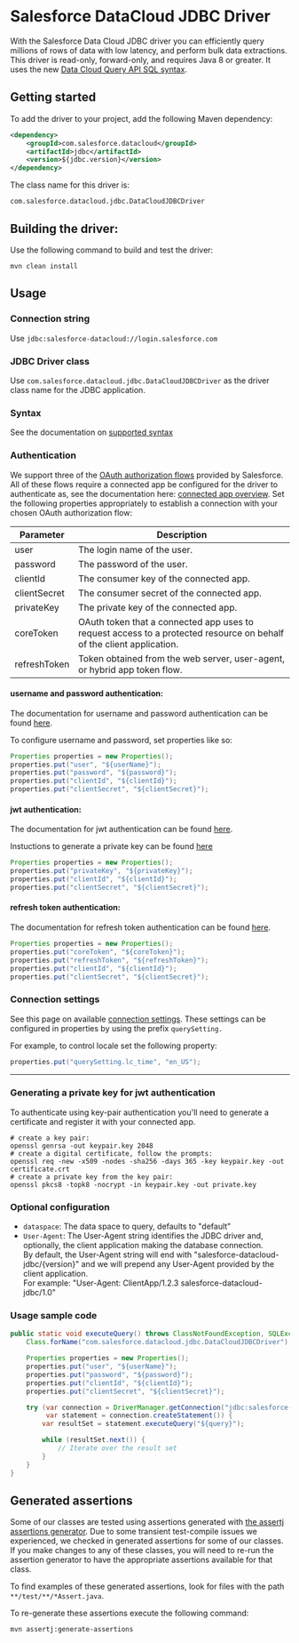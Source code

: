 # Salesforce DataCloud JDBC Driver

With the Salesforce Data Cloud JDBC driver you can efficiently query millions of rows of data with low latency, and perform bulk data extractions.
This driver is read-only, forward-only, and requires Java 8 or greater. It uses the new [Data Cloud Query API SQL syntax](https://developer.salesforce.com/docs/data/data-cloud-query-guide/references/dc-sql-reference/data-cloud-sql-context.html).


## Getting started

To add the driver to your project, add the following Maven dependency:

```xml
<dependency>
    <groupId>com.salesforce.datacloud</groupId>
    <artifactId>jdbc</artifactId>
    <version>${jdbc.version}</version>
</dependency>
```

The class name for this driver is:

```
com.salesforce.datacloud.jdbc.DataCloudJDBCDriver
```

## Building the driver:

Use the following command to build and test the driver:

```shell
mvn clean install
```

## Usage

### Connection string

Use `jdbc:salesforce-datacloud://login.salesforce.com`

### JDBC Driver class

Use `com.salesforce.datacloud.jdbc.DataCloudJDBCDriver` as the driver class name for the JDBC application.

### Syntax

See the documentation on [supported syntax][supported syntax]

### Authentication

We support three of the [OAuth authorization flows][oauth authorization flows] provided by Salesforce.
All of these flows require a connected app be configured for the driver to authenticate as, see the documentation here: [connected app overview][connected app overview].
Set the following properties appropriately to establish a connection with your chosen OAuth authorization flow:

| Parameter    | Description                                                                                                          |
|--------------|----------------------------------------------------------------------------------------------------------------------|
| user         | The login name of the user.                                                                                          |
| password     | The password of the user.                                                                                            |
| clientId     | The consumer key of the connected app.                                                                               |
| clientSecret | The consumer secret of the connected app.                                                                            |
| privateKey   | The private key of the connected app.                                                                                |
| coreToken    | OAuth token that a connected app uses to request access to a protected resource on behalf of the client application. |
| refreshToken | Token obtained from the web server, user-agent, or hybrid app token flow.                                            |


#### username and password authentication:

The documentation for username and password authentication can be found [here][username flow].

To configure username and password, set properties like so:

```java
Properties properties = new Properties();
properties.put("user", "${userName}");
properties.put("password", "${password}");
properties.put("clientId", "${clientId}");
properties.put("clientSecret", "${clientSecret}");
```

#### jwt authentication:

The documentation for jwt authentication can be found [here][jwt flow].

Instuctions to generate a private key can be found [here](#generating-a-private-key-for-jwt-authentication)

```java
Properties properties = new Properties();
properties.put("privateKey", "${privateKey}");
properties.put("clientId", "${clientId}");
properties.put("clientSecret", "${clientSecret}");
```

#### refresh token authentication:

The documentation for refresh token authentication can be found [here][refresh token flow].

```java
Properties properties = new Properties();
properties.put("coreToken", "${coreToken}");
properties.put("refreshToken", "${refreshToken}");
properties.put("clientId", "${clientId}");
properties.put("clientSecret", "${clientSecret}");
```

### Connection settings

See this page on available [connection settings][connection settings].
These settings can be configured in properties by using the prefix `querySetting.`

For example, to control locale set the following property:

```java
properties.put("querySetting.lc_time", "en_US");
```

---

### Generating a private key for jwt authentication

To authenticate using key-pair authentication you'll need to generate a certificate and register it with your connected app.

```shell
# create a key pair:
openssl genrsa -out keypair.key 2048
# create a digital certificate, follow the prompts:
openssl req -new -x509 -nodes -sha256 -days 365 -key keypair.key -out certificate.crt
# create a private key from the key pair:
openssl pkcs8 -topk8 -nocrypt -in keypair.key -out private.key
```

### Optional configuration

- `dataspace`: The data space to query, defaults to "default"
- `User-Agent`: The User-Agent string identifies the JDBC driver and, optionally, the client application making the database connection. <br />
  By default, the User-Agent string will end with "salesforce-datacloud-jdbc/{version}" and we will prepend any User-Agent provided by the client application. <br />
  For example: "User-Agent: ClientApp/1.2.3 salesforce-datacloud-jdbc/1.0"


### Usage sample code

```java
public static void executeQuery() throws ClassNotFoundException, SQLException {
    Class.forName("com.salesforce.datacloud.jdbc.DataCloudJDBCDriver");

    Properties properties = new Properties();
    properties.put("user", "${userName}");
    properties.put("password", "${password}");
    properties.put("clientId", "${clientId}");
    properties.put("clientSecret", "${clientSecret}");

    try (var connection = DriverManager.getConnection("jdbc:salesforce-datacloud://login.salesforce.com", properties);
         var statement = connection.createStatement()) {
        var resultSet = statement.executeQuery("${query}");

        while (resultSet.next()) {
            // Iterate over the result set
        }
    }
}
```

## Generated assertions

Some of our classes are tested using assertions generated with [the assertj assertions generator][assertion generator].
Due to some transient test-compile issues we experienced, we checked in generated assertions for some of our classes.
If you make changes to any of these classes, you will need to re-run the assertion generator to have the appropriate assertions available for that class.

To find examples of these generated assertions, look for files with the path `**/test/**/*Assert.java`.

To re-generate these assertions execute the following command:

```shell
mvn assertj:generate-assertions
```


[oauth authorization flows]: https://help.salesforce.com/s/articleView?id=sf.remoteaccess_oauth_flows.htm&type=5
[username flow]: https://help.salesforce.com/s/articleView?id=sf.remoteaccess_oauth_username_password_flow.htm&type=5
[jwt flow]: https://help.salesforce.com/s/articleView?id=sf.remoteaccess_oauth_jwt_flow.htm&type=5
[refresh token flow]: https://help.salesforce.com/s/articleView?id=sf.remoteaccess_oauth_refresh_token_flow.htm&type=5
[connection settings]: https://tableau.github.io/hyper-db/docs/hyper-api/connection#connection-settings
[assertion generator]: https://joel-costigliola.github.io/assertj/assertj-assertions-generator-maven-plugin.html#configuration
[connected app overview]: https://help.salesforce.com/s/articleView?id=sf.connected_app_overview.htm&type=5
[supported syntax]: https://developer.salesforce.com/docs/data/data-cloud-query-guide/references/dc-sql-reference/syntax.html
